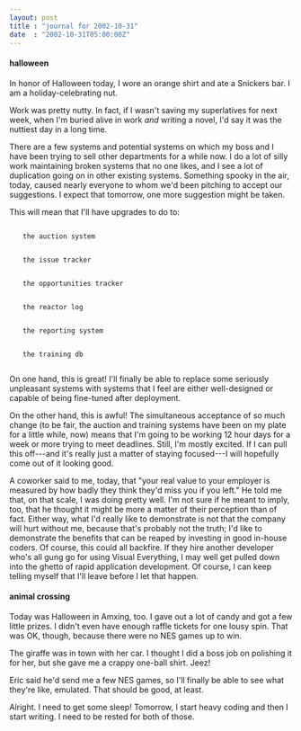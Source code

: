 ```yaml
---
layout: post
title : "journal for 2002-10-31"
date  : "2002-10-31T05:00:00Z"
---
```

<h4>halloween</h4>In honor of Halloween today, I wore an orange shirt and ate a Snickers bar.  I am a holiday-celebrating nut.

Work was pretty nutty.  In fact, if I wasn't saving my superlatives for next week, when I'm buried alive in work <em>and</em> writing a novel, I'd say it was the nuttiest day in a long time.

There are a few systems and potential systems on which my boss and I have been trying to sell other departments for a while now.  I do a lot of silly work maintaining broken systems that no one likes, and I see a lot of duplication going on in other existing systems.  Something spooky in the air, today, caused nearly everyone to whom we'd been pitching to accept our suggestions.  I expect that tomorrow, one more suggestion might be taken.

This will mean that I'll have upgrades to do to:

<ul>
<pre><code>	<li>the auction system</li>
	<li>the issue tracker</li>
	<li>the opportunities tracker</li>
	<li>the reactor log</li>
	<li>the reporting system</li>
	<li>the training db</li>
</code></pre>

</ul>

On one hand, this is great!  I'll finally be able to replace some seriously unpleasant systems with systems that I feel are either well-designed or capable of being fine-tuned after deployment.

On the other hand, this is awful!  The simultaneous acceptance of so much change (to be fair, the auction and training systems have been on my plate for a little while, now) means that I'm going to be working 12 hour days for a week or more trying to meet deadlines.  Still, I'm mostly excited.  If I can pull this off---and it's really just a matter of staying focused---I will hopefully come out of it looking good.

A coworker said to me, today, that "your real value to your employer is measured by how badly they think they'd miss you if you left."  He told me that, on that scale, I was doing pretty well.  I'm not sure if he meant to imply, too, that he thought it might be more a matter of their perception than of fact.  Either way, what I'd really like to demonstrate is not that the company will hurt without me, because that's probably not the truth;  I'd like to demonstrate the benefits that can be reaped by investing in good in-house coders.  Of course, this could all backfire.  If they hire another developer who's all gung go for using Visual Everything, I may well get pulled down into the ghetto of rapid application development.  Of course, I can keep telling myself that I'll leave before I let that happen.<h4>animal crossing</h4>Today was Halloween in Amxing, too.  I gave out a lot of candy and got a few little prizes.  I didn't even have enough raffle tickets for one lousy spin. That was OK, though, because there were no NES games up to win.

The giraffe was in town with her car.  I thought I did a boss job on polishing it for her, but she gave me a crappy one-ball shirt.  Jeez!

Eric said he'd send me a few NES games, so I'll finally be able to see what they're like, emulated.  That should be good, at least.

Alright.  I need to get some sleep!  Tomorrow, I start heavy coding and then I start writing.  I need to be rested for both of those.

